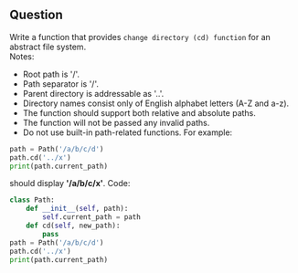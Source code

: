 ## Question
Write a function that provides `change directory (cd) function` for an abstract file system.
<br />
Notes:
* Root path is '/'.
* Path separator is '/'.
* Parent directory is addressable as '..'.
* Directory names consist only of English alphabet letters (A-Z and a-z).
* The function should support both relative and absolute paths.
* The function will not be passed any invalid paths.
* Do not use built-in path-related functions.
For example:
```python
path = Path('/a/b/c/d')
path.cd('../x')
print(path.current_path)
```
should display **'/a/b/c/x'**.
Code: 
```python
class Path:
    def __init__(self, path):
        self.current_path = path
    def cd(self, new_path):
        pass
path = Path('/a/b/c/d')
path.cd('../x')
print(path.current_path)
```